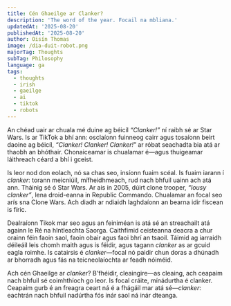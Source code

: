 ```yaml
---
title: Cén Ghaeilge ar Clanker?
description: 'The word of the year. Focail na mbliana.'
updatedAt: '2025-08-20'
publishedAt: '2025-08-20'
author: Oisín Thomas
image: /dia-duit-robot.png
majorTag: Thoughts
subTag: Philosophy
language: ga
tags:
  - thoughts
  - irish
  - gaeilge
  - ai
  - tiktok
  - robots
---
```


An chéad uair ar chuala mé duine ag béicíl *“Clanker!”* ní raibh sé ar Star Wars. Is ar TikTok a bhí ann: osclaíonn fuinneog cairr agus tosaíonn beirt daoine ag béicíl, *“Clanker! Clanker! Clanker!*” ar róbat seachadta bia atá ar thaobh an bhóthair. Chonaiceamar is chualamar é—agus thuigeamar láithreach céard a bhí i gceist.

Is leor nod don eolach, nó sa chas seo, insíonn fuaim scéal. Is fuaim iarann í *clanker*: torann meicniúil, mífheidhmeach, rud nach bhfuil uainn ach atá ann. Tháinig sé ó Star Wars. Ar ais in 2005, dúirt clone trooper, *“lousy clanker”*, lena droid-eanna in Republic Commando. Chualamar an focal seo arís sna Clone Wars. Ach diadh ar ndiaidh laghdaíonn an bearna idir fiscean is fíric.

Dealraíonn Tikok mar seo agus an feiniméan is atá sé an streachailt atá againn le Ré na hIntleachta Saorga. Caithfimid ceisteanna deacra a chur orainn féin faoin saol, faoin obair agus faoi bhrí an tsaoil. Táimid ag iarraidh déileáil leis chomh maith agus is féidir, agus tagann *clanker* as ar gcuid eagla roimhe. Is catairsis é *clanker*—focal nó paidir chun doras a dhúnadh ar bhorradh agus fás na teicneolaíochta ar feadh nóiméid.

Ach cén Ghaeilge ar *clanker*? B'fhéidir, cleaingire—as cleaing, ach ceapaim nach bhfuil sé coimhthíoch go leor. Is focal cráite, mínádurtha é clanker. Ceapaim gurb é an freagra ceart ná é a fhágáil mar atá sé—*clanker*: eachtrán nach bhfuil nadúrtha fós inár saol ná inár dteanga.
